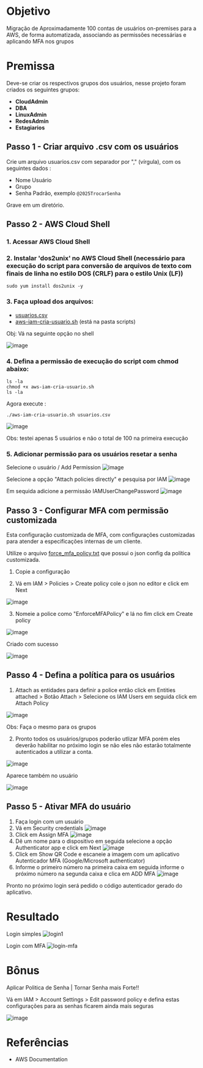 # Objetivo
Migração de Aproximadamente 100 contas de usuários on-premises para a AWS, de forma automatizada, associando as permissões necessárias e aplicando MFA nos grupos

# Premissa
Deve-se criar os respectivos grupos dos usuários, nesse projeto foram criados os seguintes grupos:

- **CloudAdmin**
- **DBA**
- **LinuxAdmin**
- **RedesAdmin**
- **Estagiarios**

## Passo 1 - Criar arquivo .csv com os usuários
Crie um arquivo usuarios.csv com separador por "," (vírgula), com os seguintes dados :

- Nome Usuário
- Grupo
- Senha Padrão, exemplo ```@2025TrocarSenha```

Grave em um diretório.

## Passo 2 - AWS Cloud Shell

### 1. Acessar **AWS Cloud Shell**

### 2. Instalar '**dos2unix**' no AWS Cloud Shell (necessário para execução do script para conversão de arquivos de texto com finais de linha no estilo DOS (CRLF) para o estilo Unix (LF))

```
sudo yum install dos2unix -y
```

### 3. Faça upload dos arquivos:
- [usuarios.csv](./scripts/usuarios.csv)
- [aws-iam-cria-usuario.sh](./scripts/aws-iam-cria-usuario.sh)  (está na pasta scripts)

Obj: Vá na seguinte opção no shell

![image](https://github.com/user-attachments/assets/b509b284-b5f6-403d-9b66-72f0e8218294)

### 4. Defina a permissão de execução do script com chmod abaixo:

```
ls -la
chmod +x aws-iam-cria-usuario.sh
ls -la
```

Agora execute :

```
./aws-iam-cria-usuario.sh usuarios.csv 
```
![image](https://github.com/user-attachments/assets/fc1099cd-4012-48e6-9d70-b4c2f057323e)

Obs: testei apenas 5 usuários e não o total de 100 na primeira execução

### 5. Adicionar permissão para os usuários resetar a senha

Selecione o usuário / Add Permission
![image](https://github.com/user-attachments/assets/61fe8a42-f62d-4605-b55a-132c7925e435)

Selecione a opção "Attach policies directly" e pesquisa por IAM 
![image](https://github.com/user-attachments/assets/f2f6df0a-b45b-48f3-8adf-abcbbef97565)

Em sequida adicione a permissão IAMUserChangePassword
![image](https://github.com/user-attachments/assets/85c1d461-23d3-4817-8a8f-04597e616ccc)

## Passo 3 - Configurar MFA com permissão customizada

Esta configuração customizada de MFA, com configurações customizadas para atender a especificações internas de um cliente.

Utilize o arquivo [force_mfa_policy.txt](./scripts/force_mfa_policy.txt) que possui o json config da política customizada.

1. Copie a configuração

2. Vá em IAM > Policies > Create policy cole o json no editor e click em Next

![image](https://github.com/user-attachments/assets/3457a67e-9e46-48e0-ab45-84b7e330abd8)

3. Nomeie a police como "EnforceMFAPolicy" e lá no fim click em Create policy

![image](https://github.com/user-attachments/assets/13461d1e-2502-4358-a5f2-e1bd40d79e7b)

Criado com sucesso

![image](https://github.com/user-attachments/assets/37f7a428-82b8-4bba-a424-b0b5aa26a3a0)

## Passo 4 - Defina a política para os usuários

1. Attach as entidades para definir a police então click em Entities attached > Botão Attach > Selecione os IAM Users em seguida click em Attach Policy

![image](https://github.com/user-attachments/assets/76e68561-b599-4b3c-92a7-5bf83b93dcea)

Obs: Faça o mesmo para os grupos

2. Pronto todos os usuários/grupos poderão utlizar MFA porém eles deverão habilitar no próximo login se não eles não estarão totalmente autenticados a utilizar a conta.

![image](https://github.com/user-attachments/assets/7e310203-5f3e-4286-8845-d1f8cbdd688e)

Aparece também no usuário

![image](https://github.com/user-attachments/assets/1ad20fad-9f5e-4e39-90f1-f7c0693b20e4)


## Passo 5 - Ativar MFA do usuário

1. Faça login com um usuário
2. Vá em Security credentials
![image](https://github.com/user-attachments/assets/839dc77a-e299-40d1-ab9a-90a3a39a2957)
3. Click em Assign MFA
![image](https://github.com/user-attachments/assets/ea16c17e-2917-4208-9dc4-62ffd22dd0cc)
4. Dê um nome para o dispositivo em seguida selecione a opção Authenticator app e click em Next
![image](https://github.com/user-attachments/assets/15d2a868-836a-4bd4-91d4-dfe9dbe6a624)
5. Click em Show QR Code e escaneie a imagem com um aplicativo Autenticador MFA (Google/Microsoft authenticator)
6. Informe o primeiro número na primeira caixa em seguida informe o próximo número na segunda caixa e clica em ADD MFA
![image](https://github.com/user-attachments/assets/eb432195-33b8-48ed-8204-c7933d0b4e83)

Pronto no próximo login será pedido o código autenticador gerado do aplicativo.

# Resultado
Login simples
![login1](https://github.com/user-attachments/assets/2932b15e-0adb-47b9-a99b-0c6b9738ecda)

Login com MFA
![login-mfa](https://github.com/user-attachments/assets/6ed16f43-d19d-40a9-8980-e7fe06fbae91)

# Bônus

Aplicar Politica de Senha | Tornar Senha mais Forte!!

Vá em IAM > Account Settings > Edit password policy e defina estas configurações para as senhas ficarem ainda mais seguras

![image](https://github.com/user-attachments/assets/78e271b4-0b88-46b4-9ddb-4246184d1141)

# Referências

- AWS Documentation

